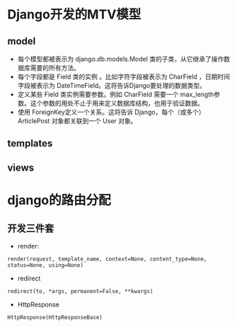 # Django开发的MTV模型

## model
+ 每个模型都被表示为 django.db.models.Model 类的子类，从它继承了操作数据库需要的所有方法。
+ 每个字段都是 Field 类的实例 。比如字符字段被表示为 CharField ，日期时间字段被表示为 DateTimeField。这将告诉Django要处理的数据类型。
+ 定义某些 Field 类实例需要参数。例如 CharField 需要一个 max_length参数。这个参数的用处不止于用来定义数据库结构，也用于验证数据。
+ 使用 ForeignKey定义一个关系。这将告诉 Django，每个（或多个） ArticlePost 对象都关联到一个 User 对象。

## templates

## views


# django的路由分配



## 开发三件套
+ render:
```
render(request, template_name, context=None, content_type=None, status=None, using=None)
```
+ redirect
```
redirect(to, *args, permanent=False, **kwargs)
```
+ HttpResponse
```
HttpResponse(HttpResponseBase)
```
